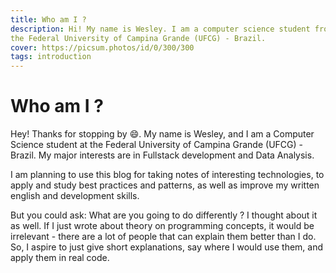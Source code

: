 ```yaml
---
title: Who am I ?
description: Hi! My name is Wesley. I am a computer science student from
the Federal University of Campina Grande (UFCG) - Brazil.
cover: https://picsum.photos/id/0/300/300
tags: introduction
---
```


# Who am I ?

Hey! Thanks for stopping by :smile:. My name is Wesley, and I am a 
Computer Science student at the Federal University of Campina Grande 
(UFCG) - Brazil. My major interests are in Fullstack development and 
Data Analysis.

I am planning to use this blog for taking notes of interesting 
technologies, to apply and study best practices and patterns, as well 
as improve my written english and development skills.

But you could ask: What are you going to do differently ? I thought 
about it as well. If I just wrote about theory on programming concepts,
it would be irrelevant - there are a lot of people that can explain them
better than I do. So, I aspire to just give short explanations, say where 
I would use them, and apply them in real code.